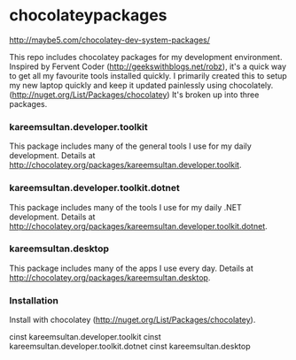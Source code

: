 chocolateypackages
==================

http://maybe5.com/chocolatey-dev-system-packages/

This repo includes chocolatey packages for my development environment. Inspired by Fervent Coder (http://geekswithblogs.net/robz), it's a quick way to get all my favourite tools installed quickly. 
I primarily created this to setup my new laptop quickly and keep it updated painlessly using chocolately. (http://nuget.org/List/Packages/chocolatey)
It's broken up into three packages. 

### kareemsultan.developer.toolkit
This package includes many of the general tools I use for my daily development. Details at http://chocolatey.org/packages/kareemsultan.developer.toolkit. 

### kareemsultan.developer.toolkit.dotnet
This package includes many of the tools I use for my daily .NET development. Details at http://chocolatey.org/packages/kareemsultan.developer.toolkit.dotnet. 

### kareemsultan.desktop
This package includes many of the apps I use every day. Details at http://chocolatey.org/packages/kareemsultan.desktop.

### Installation
Install with chocolatey (http://nuget.org/List/Packages/chocolatey).

cinst kareemsultan.developer.toolkit 
cinst kareemsultan.developer.toolkit.dotnet
cinst kareemsultan.desktop

